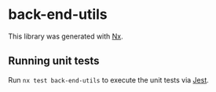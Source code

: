 # back-end-utils

This library was generated with [Nx](https://nx.dev).

## Running unit tests

Run `nx test back-end-utils` to execute the unit tests via [Jest](https://jestjs.io).
